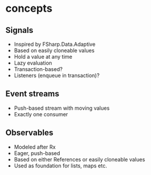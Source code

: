 # concepts

## Signals

- Inspired by FSharp.Data.Adaptive
- Based on easily cloneable values
- Hold a value at any time
- Lazy evaluation
- Transaction-based?
- Listeners (enqueue in transaction)?

## Event streams

- Push-based stream with moving values
- Exactly one consumer

## Observables

- Modeled after Rx
- Eager, push-based
- Based on either References or easily cloneable values
- Used as foundation for lists, maps etc.